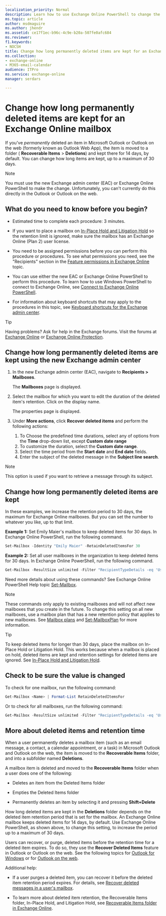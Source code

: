 ```yaml
---
localization_priority: Normal
description: Learn how to use Exchange Online PowerShell to change the deleted item retention period for Exchange Online mailboxes.
ms.topic: article
author: msdmaguire
ms.author: jhendr
ms.assetid: ce17f1ec-b96c-4c9e-b20a-507fe0afc684
ms.reviewer: 
f1.keywords:
- NOCSH
title: Change how long permanently deleted items are kept for an Exchange Online mailbox
ms.collection: 
- exchange-online
- M365-email-calendar
audience: ITPro
ms.service: exchange-online
manager: serdars

---
```


# Change how long permanently deleted items are kept for an Exchange Online mailbox

If you've *permanently* deleted an item in Microsoft Outlook or Outlook on the web (formerly known as Outlook Web App), the item is moved to a folder ( **Recoverable Items** \> **Deletions**) and kept there for 14 days, by default. You can change how long items are kept, up to a maximum of 30 days.

> [!NOTE]
> You must use the new Exchange admin center (EAC) or Exchange Online PowerShell to make the change. Unfortunately, you can't currently do this directly in the Outlook or Outlook on the web.

## What do you need to know before you begin?

- Estimated time to complete each procedure: 3 minutes.

- If you want to place a mailbox on [In-Place Hold and Litigation Hold](../../security-and-compliance/in-place-and-litigation-holds.md) so the retention limit is ignored, make sure the mailbox has an Exchange Online (Plan 2) user license.

- You need to be assigned permissions before you can perform this procedure or procedures. To see what permissions you need, see the "Recipients" section in the [Feature permissions in Exchange Online](../../permissions-exo/feature-permissions.md) topic.

- You can use either the new EAC or Exchange Online PowerShell to perform this procedure. To learn how to use Windows PowerShell to connect to Exchange Online, see [Connect to Exchange Online PowerShell](/powershell/exchange/connect-to-exchange-online-powershell).

- For information about keyboard shortcuts that may apply to the procedures in this topic, see [Keyboard shortcuts for the Exchange admin center](../../accessibility/keyboard-shortcuts-in-admin-center.md).

> [!TIP]
> Having problems? Ask for help in the Exchange forums. Visit the forums at [Exchange Online](/answers/topics/office-exchange-server-itpro.html) or [Exchange Online Protection](https://social.technet.microsoft.com/forums/forefront/home?forum=FOPE).

## Change how long permanently deleted items are kept using the new Exchange admin center

1. In the new Exchange admin center (EAC), navigate to **Recipients > Mailboxes**.

   The **Mailboxes** page is displayed.
   
2. Select the mailbox for which you want to edit the duration of the deleted item's retention. Click on the display name.

   The properties page is displayed.

3. Under **More actions**, click  **Recover deleted items** and perform the following actions:
    1. To Choose the predefined time durations, select any of options from the **Time** drop-down list, except **Custom date range**
    1. To customize the duration, select the **Custom date range**.
    1. Select the time period from the **Start date** and **End date** fields.
    1. Enter the subject of the deleted message in the **Subject line search**.
  
  >[!NOTE]
  >This option is used if you want to retrieve a message through its subject.

## Change how long permanently deleted items are kept

In these examples, we increase the retention period to 30 days, the maximum for Exchange Online mailboxes. But you can set the number to whatever you like, up to that limit.

**Example 1:** Set Emily Maier's mailbox to keep deleted items for 30 days. In Exchange Online PowerShell, run the following command.

```PowerShell
Set-Mailbox -Identity "Emily Maier" -RetainDeletedItemsFor 30
```

**Example 2:** Set all user mailboxes in the organization to keep deleted items for 30 days. In Exchange Online PowerShell, run the following command.

```PowerShell
Get-Mailbox -ResultSize unlimited -Filter "RecipientTypeDetails -eq 'UserMailbox'" | Set-Mailbox -RetainDeletedItemsFor 30
```

Need more details about using these commands? See Exchange Online PowerShell Help topic [Set-Mailbox](/powershell/module/exchange/set-mailbox).

> [!NOTE]
> These commands only apply to existing mailboxes and will not affect new mailboxes that you create in the future. To change this setting on all new mailboxes, use a mailbox plan that has a new retention policy that applies to new mailboxes. See [Mailbox plans](mailbox-plans.md) and [Set-MailboxPlan](/powershell/module/exchange/set-mailboxplan) for more information.

> [!TIP]
> To keep deleted items for longer than 30 days, place the mailbox on In-Place Hold or Litigation Hold. This works because when a mailbox is placed on hold, deleted items are kept and retention settings for deleted items are ignored. See [In-Place Hold and Litigation Hold](../../security-and-compliance/in-place-and-litigation-holds.md).

## Check to be sure the value is changed

To check for one mailbox, run the following command:

```PowerShell
Get-Mailbox <Name> | Format-List RetainDeletedItemsFor
```

Or to check for all mailboxes, run the following command:

```PowerShell
Get-Mailbox -ResultSize unlimited -Filter "RecipientTypeDetails -eq 'UserMailbox'" | Format-List Name,RetainDeletedItemsFor
```

## More about deleted items and retention time

When a user permanently deletes a mailbox item (such as an email message, a contact, a calendar appointment, or a task) in Microsoft Outlook and Outlook on the web, the item is moved to the **Recoverable Items** folder, and into a subfolder named **Deletions**.

A mailbox item is deleted and moved to the **Recoverable Items** folder when a user does one of the following:

- Deletes an item from the Deleted Items folder

- Empties the Deleted Items folder

- Permanently deletes an item by selecting it and pressing **Shift+Delete**

 How long deleted items are kept in the **Deletions** folder depends on the deleted item retention period that is set for the mailbox. An Exchange Online mailbox keeps deleted items for 14 days, by default. Use Exchange Online PowerShell, as shown above, to change this setting, to increase the period up to a maximum of 30 days.

Users can recover, or purge, deleted items before the retention time for a deleted item expires. To do so, they use the **Recover Deleted Items** feature in Outlook or Outlook on the web. See the following topics for [Outlook for Windows](https://support.microsoft.com/office/49e81f3c-c8f4-4426-a0b9-c0fd751d48ce) or for [Outlook on the web](https://support.microsoft.com/office/98b5a90d-4e38-415d-a030-f09a4cd28207).

Additional help:

- If a user purges a deleted item, you can recover it before the deleted item retention period expires. For details, see [Recover deleted messages in a user's mailbox](recover-deleted-messages.md).

- To learn more about deleted item retention, the Recoverable Items folder, In-Place Hold, and Litigation Hold, see [Recoverable Items folder in Exchange Online](../../security-and-compliance/recoverable-items-folder/recoverable-items-folder.md).